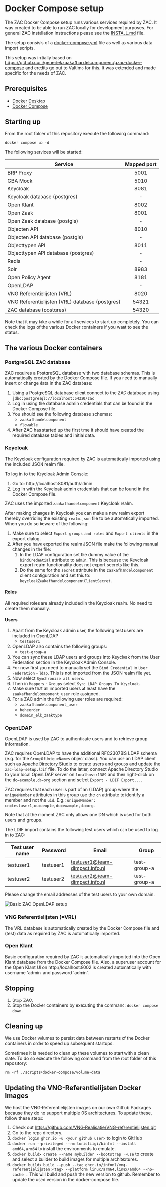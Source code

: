 # Docker Compose setup

The ZAC Docker Compose setup runs various services required by ZAC.
It was created to be able to run ZAC locally for development purposes.
For general ZAC installation instructions please see the [INSTALL.md](INSTALL.md) file.

The setup consists of a [docker-compose.yml](../docker-compose.yaml) file as well as various data import scripts.

This setup was initially based on https://github.com/generiekzaakafhandelcomponent/gzac-docker-compose and credits go out to Valtimo for this.
It was extended and made specific for the needs of ZAC.

## Prerequisites

- [Docker Desktop](https://docs.docker.com/desktop/install/)
- [Docker Compose](https://docs.docker.com/compose/install/)

## Starting up

From the root folder of this repository execute the following command:

```
docker compose up -d
```

The following services will be started:

| Service                                         | Mapped port |
| ----------------------------------------------- | :---------: |
| BRP Proxy                                       |    5001     |
| GBA Mock                                        |    5010     |
| Keycloak                                        |    8081     |
| Keycloak database (postgres)                    |      -      |
| Open Klant                                      |    8002     |
| Open Zaak                                       |    8001     |
| Open Zaak database (postgis)                    |      -      |
| Objecten API                                    |    8010     |
| Objecten API database (postgis)                 |      -      |
| Objecttypen API                                 |    8011     |
| Objecttypen API database (postgres)             |      -      |
| Redis                                           |      -      |
| Solr                                            |    8983     |
| Open Policy Agent                               |    8181     |
| OpenLDAP                                        |      -      |
| VNG Referentielijsten (VRL)                     |    8020     |
| VNG Referentielijsten (VRL) database (postgres) |    54321    |
| ZAC database (postgres)                         |    54320    |

Note that it may take a while for all services to start up completely.
You can check the logs of the various Docker containers if you want to see the status.

## The various Docker containers

### PostgreSQL ZAC database

ZAC requires a PostgreSQL database with two database schemas. This is automatically created by the Docker Compose file.
If you need to manually insert or change data in the ZAC database:

1. Using a PostgreSQL database client connect to the ZAC database using `jdbc:postgresql://localhost:54320/zac`
2. Log in using the database admin credentials that can be found in the Docker Compose file.
3. You should see the following database schemas:
    - `zaakafhandelcomponent`
    - `flowable`
4. After ZAC has started up the first time it should have created the required database tables and initial data.

### Keycloak

The Keycloak configuration required by ZAC is automatically imported using the included JSON realm file.

To log in to the Keycloak Admin Console:

1. Go to: http://localhost:8081/auth/admin
2. Log in with the Keycloak admin credentials that can be found in the Docker Compose file.

ZAC uses the imported `zaakafhandelcomponent` Keycloak realm.

After making changes in Keycloak you can make a new realm export thereby overriding the existing `realm.json` file to
be automatically imported.
When you do so beware of the following:

1. Make sure to select `Export groups and roles` and `Export clients` in the export dialog.
2. After you have exported the realm JSON file make the following manual changes in the file:
    1. In the LDAP configuration set the dummy value of the `bindCredential` attribute to `admin`.
       This is because the Keycloak export realm functionality does not export secrets like this.
    2. Do the same for the `secret` attribute in the `zaakafhandelcomponent` client configuration and set this to: `keycloakZaakafhandelcomponentClientSecret`.

#### Roles

All required roles are already included in the Keycloak realm. No need to create them manually.

#### Users

1. Apart from the Keycloak admin user, the following test users are included in OpenLDAP
    - `testuser1`
2. OpenLDAP also contains the following groups:
    - `test-group-a`
3. You can sync these LDAP users and groups into Keycloak from the User Federation section in the Keycloak Admin Console.
4. For now first you need to manually set the `Bind Credential` in `User Federation` - `ldap`. This is not imported from the JSON realm file yet.
5. Now select `Synchronize all users`.
6. Then in `Mappers` - `Groups` select `Sync LDAP Groups To Keycloak`.
7. Make sure that all imported users at least have the `zaakafhandelcomponent_user` role assigned.
8. For a ZAC admin the following user roles are required:
    - `zaakafhandelcomponent_user`
    - `beheerder`
    - `domein_elk_zaaktype`

### OpenLDAP

OpenLDAP is used by ZAC to authenticate users and to retrieve group information.

ZAC requires OpenLDAP to have the additional RFC2307BIS LDAP schema (e.g. for the `GroupOfUniqueNames` object class).
You can use an LDAP client such as [Apache Directory Studio](https://directory.apache.org/studio/) to create users and groups and update the `zac-ldap-setup.ldif` file.
To do the latter, connect Apache Directory Studio to your local OpenLDAP server on `localhost:1389` and then right-click on the `dc=example,dc=org` section and select `Export - LDIF Export...`.

ZAC requires that each user is part of an (LDAP) group where the `uniqueMember` attributes in this group use the `cn` attribute to identify a member and not the `uid`.
E.g.: `uniqueMember: cn=testuser1,ou=people,dc=example,dc=org`.

Note that at the moment ZAC only allows one DN which is used for both users and groups.

The LDIF import contains the following test users which can be used to log in to ZAC:

| Test user name | Password  | Email                          | Group        |
| -------------- | --------- | ------------------------------ | ------------ |
| testuser1      | testuser1 | testuser1@team-dimpact.info.nl | test-group-a |
| testuser2      | testuser2 | testuser2@team-dimpact.info.nl | test-group-a |

Please change the email addresses of the test users to your own domain.

![Basic ZAC OpenLDAP setup](img/zac-openldap-1.png)

### VNG Referentielijsten (=VRL)

The VRL database is automatically created by the Docker Compose file and (test) data as required by ZAC is automatically imported.

### Open Klant

Basic configuration required by ZAC is automatically imported into the Open Klant database from the Docker Compose file.
Also, a superuser account for the Open Klant UI on http://localhost:8002 is created automatically with username 'admin' and password 'admin'.

## Stopping

1. Stop ZAC.
2. Stop the Docker containers by executing the command: `docker compose down`.

## Cleaning up

We use Docker volumes to persist data between restarts of the Docker containers in order to speed up
subsequent startups.

Sometimes it is needed to clean up these volumes to start with a clean slate.
To do so execute the following command from the root folder of this repository:

```
rm -rf ./scripts/docker-compose/volume-data
```

## Updating the VNG-Referentielijsten Docker Images

We host the VNG-Referentielijsten images on our own Github Packages because they do no support multiple OS architectures. To update these, follow these steps:

1. Check out https://github.com/VNG-Realisatie/VNG-referentielijsten.git
2. Go to the repo directory.
3. `docker login ghcr.io -u <your github user>` to login to GitHub
4. `docker run --privileged --rm tonistiigi/binfmt --install amd64,arm64` to install the environments to emulate.
5. `docker buildx create --name mybuilder --bootstrap --use` to create and select a builder to build images for multiple architextures.
6. `docker buildx build --push --tag ghcr.io/infonl/vng-referentielijsten:<tag> --platform linux/arm64,linux/amd64 --no-cache .` This will build and push the new version to github. Remember to update the used version in the docker-compose file.
